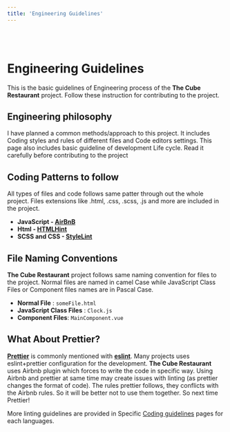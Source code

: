 ```yaml
---
title: 'Engineering Guidelines'
---
```

<br><br>

# Engineering Guidelines

This is the basic guidelines of Engineering process of the **The Cube Restaurant** project. Follow these instruction for contributing to the project.

## Engineering philosophy
I have planned a common methods/approach to this project. It includes Coding styles and rules of different files and Code editors settings. This page also includes basic guideline of development Life cycle. Read it carefully before contributing to the project

## Coding Patterns to follow
All types of files and code follows same patter through out the whole project. Files extensions like .html, .css, .scss, .js and more are included in the project.
* **JavaScript - [AirBnB](https://github.com/airbnb/javascript)**
* **Html - [HTMLHint](https://github.com/htmlhint/HTMLHint)**
* **SCSS and CSS - 
[StyleLint](https://github.com/stylelint/stylelint)**


## File Naming Conventions
**The Cube Restaurant** project follows same naming convention for files to the project. Normal files are named in camel Case while JavaScript Class Files or Component files names are in Pascal Case.

* **Normal File** : `someFile.html`
* **JavaScript Class Files** : `Clock.js`
* **Component Files**: `MainComponent.vue`

## What About Prettier?
**[Prettier](https://prettier.io/)** is commonly mentioned with **[eslint](https://github.com/eslint/eslint)**. Many projects uses eslint+prettier configuration for the development. **The Cube Restaurant** uses Airbnb plugin which forces to write the code in specific way. Using Airbnb and prettier at same time may create issues with linting (as prettier changes the format of code). The rules prettier follows, they conflicts with the Airbnb rules. So it will be better not to use them together. So next time Prettier!

More linting guidelines are provided in Specific [Coding guidelines](/coding-guidelines/) pages for each languages.